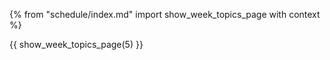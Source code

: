 {% from "schedule/index.md" import show_week_topics_page with context %}

{{ show_week_topics_page(5) }}

